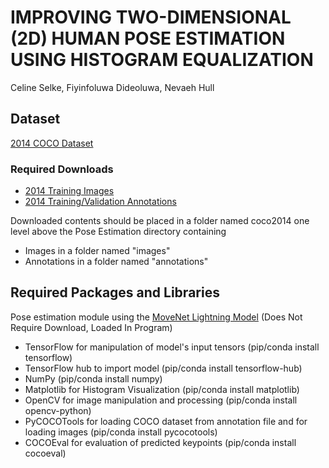 # IMPROVING TWO-DIMENSIONAL (2D) HUMAN POSE ESTIMATION USING HISTOGRAM EQUALIZATION
Celine Selke, Fiyinfoluwa Dideoluwa, Nevaeh Hull
## Dataset 
[2014 COCO Dataset](https://cocodataset.org/#download)
### Required Downloads
- [2014 Training Images](http://images.cocodataset.org/zips/train2014.zip)
- [2014 Training/Validation Annotations](http://images.cocodataset.org/annotations/annotations_trainval2014.zip)

Downloaded contents should be placed in a folder named coco2014 one level above the Pose Estimation directory containing 
- Images in a folder named "images"
- Annotations in a folder named "annotations"

## Required Packages and Libraries 
Pose estimation module using the [MoveNet Lightning Model](https://www.kaggle.com/models/google/movenet/tensorFlow2/singlepose-lightning) (Does Not Require Download, Loaded In Program)
- TensorFlow for manipulation of model's input tensors (pip/conda install tensorflow)
- TensorFlow hub to import model (pip/conda install tensorflow-hub)
- NumPy (pip/conda install numpy)
- Matplotlib for Histogram Visualization (pip/conda install matplotlib)
- OpenCV for image manipulation and processing (pip/conda install opencv-python)
- PyCOCOTools for loading COCO dataset from annotation file and for loading images (pip/conda install pycocotools)
- COCOEval for evaluation of predicted keypoints (pip/conda install cocoeval)
